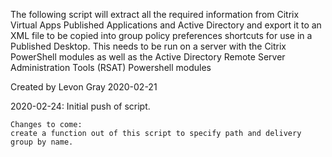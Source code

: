 The following script will extract all the required information from Citrix Virtual Apps Published Applications and Active Directory and export it to an XML file to be copied into group policy preferences shortcuts for use in a Published Desktop. This needs to be run on a server with the Citrix PowerShell modules as well as the Active Directory Remote Server Administration Tools (RSAT) Powershell modules 

Created by Levon Gray 2020-02-21  

2020-02-24: 
	Initial push of script. 
 
	Changes to come:
    create a function out of this script to specify path and delivery group by name.
